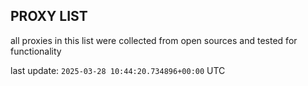 ## PROXY LIST

all proxies in this list were collected from open sources and tested for functionality

last update: `2025-03-28 10:44:20.734896+00:00` UTC